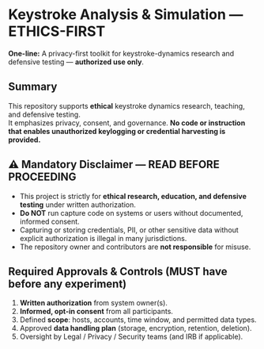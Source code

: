 # Keystroke Analysis & Simulation — ETHICS-FIRST

**One-line:** A privacy-first toolkit for keystroke-dynamics research and defensive testing — **authorized use only**.

## Summary
This repository supports **ethical** keystroke dynamics research, teaching, and defensive testing.  
It emphasizes privacy, consent, and governance. **No code or instruction that enables unauthorized keylogging or credential harvesting is provided.**

## ⚠️ Mandatory Disclaimer — READ BEFORE PROCEEDING
- This project is strictly for **ethical research, education, and defensive testing** under written authorization.  
- **Do NOT** run capture code on systems or users without documented, informed consent.  
- Capturing or storing credentials, PII, or other sensitive data without explicit authorization is illegal in many jurisdictions.  
- The repository owner and contributors are **not responsible** for misuse.

## Required Approvals & Controls (MUST have before any experiment)
1. **Written authorization** from system owner(s).  
2. **Informed, opt-in consent** from all participants.  
3. Defined **scope**: hosts, accounts, time window, and permitted data types.  
4. Approved **data handling plan** (storage, encryption, retention, deletion).  
5. Oversight by Legal / Privacy / Security teams (and IRB if applicable).
